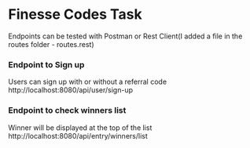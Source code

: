 # Finesse Codes Task
Endpoints can be tested with Postman or Rest Client(I added a file in the routes folder - routes.rest)

### Endpoint to Sign up 
Users can sign up with or without a referral code
http://localhost:8080/api/user/sign-up

### Endpoint to check winners list
Winner will be displayed at the top of the list
http://localhost:8080/api/entry/winners/list
